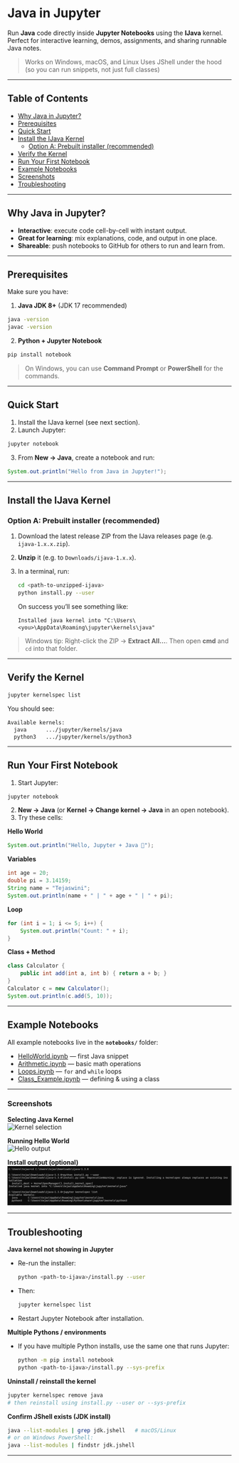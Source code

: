 
# Java in Jupyter

Run **Java** code directly inside **Jupyter Notebooks** using the **IJava** kernel.
Perfect for interactive learning, demos, assignments, and sharing runnable Java notes.

>  Works on Windows, macOS, and Linux
>  Uses JShell under the hood (so you can run snippets, not just full classes)

---

## Table of Contents

* [Why Java in Jupyter?](#why-java-in-jupyter)
* [Prerequisites](#prerequisites)
* [Quick Start](#quick-start)
* [Install the IJava Kernel](#install-the-ijava-kernel)
  * [Option A: Prebuilt installer (recommended)](#option-a-prebuilt-installer-recommended)
* [Verify the Kernel](#verify-the-kernel)
* [Run Your First Notebook](#run-your-first-notebook)
* [Example Notebooks](#example-notebooks)
* [Screenshots](#screenshots)
* [Troubleshooting](#troubleshooting)


---

## Why Java in Jupyter?

* **Interactive**: execute code cell-by-cell with instant output.
* **Great for learning**: mix explanations, code, and output in one place.
* **Shareable**: push notebooks to GitHub for others to run and learn from.

---

## Prerequisites

Make sure you have:

1. **Java JDK 8+** (JDK 17 recommended)

```bash
java -version
javac -version
```

2. **Python + Jupyter Notebook**

```bash
pip install notebook
```

> On Windows, you can use **Command Prompt** or **PowerShell** for the commands.

---

## Quick Start

1. Install the IJava kernel (see next section).
2. Launch Jupyter:

```bash
jupyter notebook
```

3. From **New → Java**, create a notebook and run:

```java
System.out.println("Hello from Java in Jupyter!");
```

---

## Install the IJava Kernel

### Option A: Prebuilt installer (recommended)

1. Download the latest release ZIP from the IJava releases page (e.g. `ijava-1.x.x.zip`).
2. **Unzip** it (e.g. to `Downloads/ijava-1.x.x`).
3. In a terminal, run:

   ```bash
   cd <path-to-unzipped-ijava>
   python install.py --user
   ```

   On success you’ll see something like:

   ```
   Installed java kernel into "C:\Users\<you>\AppData\Roaming\jupyter\kernels\java"
   ```

> Windows tip: Right-click the ZIP → **Extract All…**. Then open **cmd** and `cd` into that folder.


---

## Verify the Kernel

```bash
jupyter kernelspec list
```

You should see:

```
Available kernels:
  java      .../jupyter/kernels/java
  python3   .../jupyter/kernels/python3
```

---

## Run Your First Notebook

1. Start Jupyter:

```bash
jupyter notebook
```

2. **New → Java** (or **Kernel → Change kernel → Java** in an open notebook).
3. Try these cells:

**Hello World**

```java
System.out.println("Hello, Jupyter + Java 🚀");
```

**Variables**

```java
int age = 20;
double pi = 3.14159;
String name = "Tejaswini";
System.out.println(name + " | " + age + " | " + pi);
```

**Loop**

```java
for (int i = 1; i <= 5; i++) {
    System.out.println("Count: " + i);
}
```

**Class + Method**

```java
class Calculator {
    public int add(int a, int b) { return a + b; }
}
Calculator c = new Calculator();
System.out.println(c.add(5, 10));
```

---

## Example Notebooks

All example notebooks live in the **`notebooks/`** folder:

* [HelloWorld.ipynb](notebooks/HelloWorld.ipynb) — first Java snippet
* [Arithmetic.ipynb](notebooks/Arithmetic.ipynb) — basic math operations
* [Loops.ipynb](notebooks/Loops.ipynb) — `for` and `while` loops
* [Class\_Example.ipynb](notebooks/Class_Example.ipynb) — defining & using a class



---

### Screenshots

**Selecting Java Kernel**  
![Kernel selection](images/kernel_selection.png)

**Running Hello World**  
![Hello output](images/hello_output.png)

**Install output (optional)**  
![Install logs](images/install_logs.png)

---

## Troubleshooting

**Java kernel not showing in Jupyter**

* Re-run the installer:

  ```bash
  python <path-to-ijava>/install.py --user
  ```
* Then:

  ```bash
  jupyter kernelspec list
  ```
* Restart Jupyter Notebook after installation.

**Multiple Pythons / environments**

* If you have multiple Python installs, use the same one that runs Jupyter:

  ```bash
  python -m pip install notebook
  python <path-to-ijava>/install.py --sys-prefix
  ```

**Uninstall / reinstall the kernel**

```bash
jupyter kernelspec remove java
# then reinstall using install.py --user or --sys-prefix
```

**Confirm JShell exists (JDK install)**

```bash
java --list-modules | grep jdk.jshell   # macOS/Linux
# or on Windows PowerShell:
java --list-modules | findstr jdk.jshell
```

---
